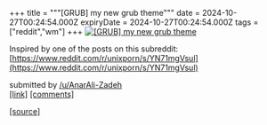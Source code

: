 +++
title = """[GRUB] my new grub theme"""
date = 2024-10-27T00:24:54.000Z
expiryDate = 2024-10-27T00:24:54.000Z
tags = ["reddit","wm"]
+++
[![[GRUB] my new grub theme](https://preview.redd.it/b5d9qobh07xd1.jpeg?width=640&crop=smart&auto=webp&s=a691b4571d5f649459182366062f4809b47a14b4 "[GRUB] my new grub theme")](https://www.reddit.com/r/unixporn/comments/1gcyxli/grub_my_new_grub_theme/)

Inspired by one of the posts on this subreddit: [https://www.reddit.com/r/unixporn/s/YN71mgVsul](https://www.reddit.com/r/unixporn/s/YN71mgVsul)

submitted by [/u/AnarAli-Zadeh](https://www.reddit.com/user/AnarAli-Zadeh)  
[\[link\]](https://i.redd.it/b5d9qobh07xd1.jpeg) [\[comments\]](https://www.reddit.com/r/unixporn/comments/1gcyxli/grub_my_new_grub_theme/)

[[source]](https://www.reddit.com/r/unixporn/comments/1gcyxli/grub_my_new_grub_theme/)
